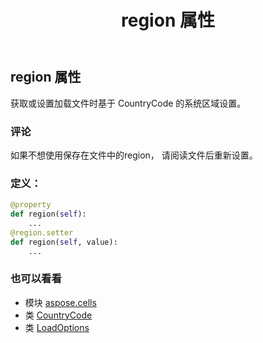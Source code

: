 ﻿---
title: region 属性
second_title: Aspose.Cells for Python via .NET API 参考资料
description:
type: docs
weight: 210
url: /zh/python-net/aspose.cells/loadoptions/region/
is_root: false
---
## region 属性

获取或设置加载文件时基于 CountryCode 的系统区域设置。

### 评论

如果不想使用保存在文件中的region，
请阅读文件后重新设置。
### 定义：
```python
@property
def region(self):
    ...
@region.setter
def region(self, value):
    ...
```

### 也可以看看
* 模块 [aspose.cells](../../)
* 类 [CountryCode](/cells/zh/python-net/aspose.cells/countrycode)
* 类 [LoadOptions](/cells/zh/python-net/aspose.cells/loadoptions)
